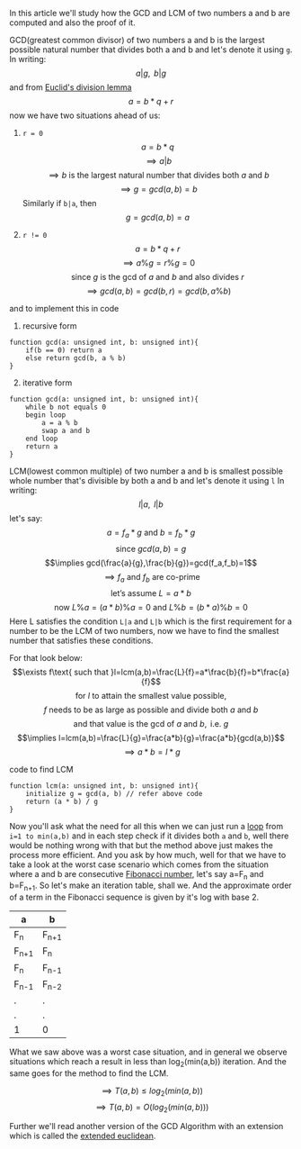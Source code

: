 In this article we'll study how the GCD and LCM of two numbers a and b are computed and also the proof of it.

GCD(greatest common divisor) of two numbers a and b is the largest possible natural number that divides both a and b and let's denote it using `g`.
In writing:
$$a|g,\text{ }b|g$$
and from [Euclid's division lemma](../Number_Theory/nt_modulo_arithmetic.md)
$$a=b*q+r$$
now we have two situations ahead of us:
1.  `r = 0`
$$a=b*q$$
$$\implies a|b$$
$$\implies b \text{ is the largest natural number that divides both }a\text{ and }b$$
$$\implies g=gcd(a,b)=b$$
Similarly if `b|a`, then
$$g=gcd(a,b)=a$$

2. `r != 0`
$$a=b*q+r$$
$$\implies a\%g=r\%g=0$$
$$\text{since }g\text{ is the gcd of }a \text{ and }b\text{ and also divides }r$$
$$\implies gcd(a,b)=gcd(b,r)=gcd(b,a\%b)$$

and to implement this in code
1. recursive form
```
function gcd(a: unsigned int, b: unsigned int){
	if(b == 0) return a
	else return gcd(b, a % b)
}
```
2. iterative form
```
function gcd(a: unsigned int, b: unsigned int){
	while b not equals 0
	begin loop
		a = a % b
		swap a and b
	end loop
	return a
}
```

LCM(lowest common multiple) of two number a and b is smallest possible whole number that's divisible by both a and b and let's denote it using `l`
In writing:
$$l|a,\text{ }l|b$$
let's say:
$$a=f_a*g\text{ and }b=f_b*g$$
$$\text{since }gcd(a,b)=g$$
$$\implies gcd(\frac{a}{g},\frac{b}{g})=gcd(f_a,f_b)=1$$
$$\implies f_a\text{ and }f_b\text{ are co-prime}$$
$$\text{let's assume }L=a*b$$
$$\text{now }L\%a=(a*b)\%a=0\text{ and }L\%b=(b*a)\%b=0$$
Here L satisfies the condition `L|a` and `L|b` which is the first requirement for a number to be the LCM of two numbers, now we have to find the smallest number that satisfies these conditions.

For that look below:
$$\exists f\text{ such that }l=lcm(a,b)=\frac{L}{f}=a*\frac{b}{f}=b*\frac{a}{f}$$
$$\text{for }l\text{ to attain the smallest value possible, }$$
$$f\text{ needs to be as large as possible and divide both }a\text{ and }b$$
$$\text{and that value is the gcd of }a\text{ and }b,\text{ i.e. }g$$
$$\implies l=lcm(a,b)=\frac{L}{g}=\frac{a*b}{g}=\frac{a*b}{gcd(a,b)}$$
$$\implies a*b=l*g$$

code to find LCM
```
function lcm(a: unsigned int, b: unsigned int){
	initialize g = gcd(a, b) // refer above code
	return (a * b) / g
}
```

Now you'll ask what the need for all this when we can just run a [loop](../Control_Flow/cf_loops.md) from `i=1 to min(a,b)` and in each step check if it divides both `a` and `b`, well there would be nothing wrong with that but the method above just makes the process more efficient. And you ask by how much, well for that we have to take a look at the worst case scenario which comes from the situation where a and b are consecutive [Fibonacci number](algo_nth_fib_term.md), let's say a=F<sub>n</sub> and b=F<sub>n+1</sub>. So let's make an iteration table, shall we. And the approximate order of a term in the Fibonacci sequence is given by it's log with base 2.

|a|b|
|-|-|
|F<sub>n</sub>|F<sub>n+1</sub>|
|F<sub>n+1</sub>|F<sub>n</sub>|
|F<sub>n</sub>|F<sub>n-1</sub>|
|F<sub>n-1</sub>|F<sub>n-2</sub>|
|.|.|
|.|.|
|1|0|

What we saw above was a worst case situation, and in general we observe situations which reach a result in less than log<sub>2</sub>(min(a,b)) iteration. And the same goes for the method to find the LCM.

$$\implies T(a,b)\leq log_2(min(a,b))$$
$$\implies T(a,b)=O(log_2(min(a,b)))$$

Further we'll read another version of the GCD Algorithm with an extension which is called the [extended euclidean](algo_ext_euclid.md).